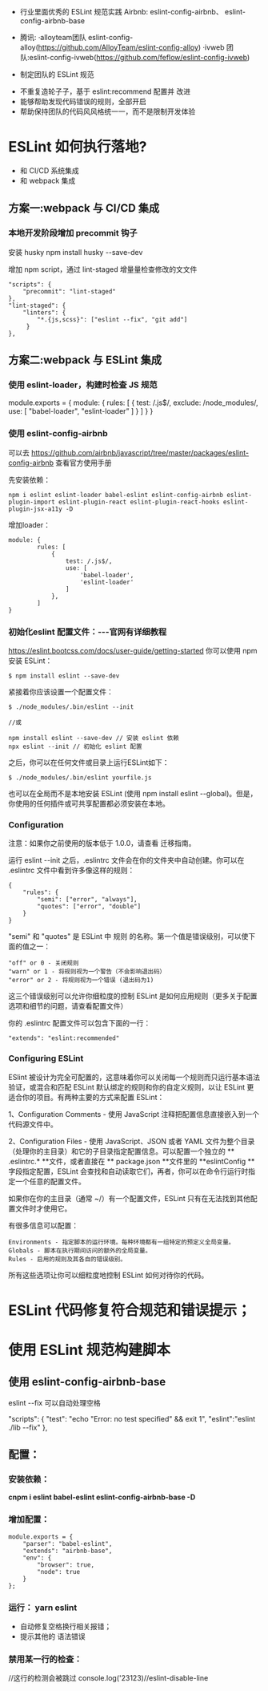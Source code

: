 * ⾏业里面优秀的 ESLint 规范实践
Airbnb: eslint-config-airbnb、 eslint-config-airbnb-base
* 腾讯:
·alloyteam团队 eslint-config-alloy(https://github.com/AlloyTeam/eslint-config-alloy) ·ivweb 团队:eslint-config-ivweb(https://github.com/feflow/eslint-config-ivweb)


* 制定团队的 ESLint 规范

+ 不重复造轮⼦子，基于 eslint:recommend 配置并 改进
+ 能够帮助发现代码错误的规则，全部开启
+ 帮助保持团队的代码⻛风格统⼀一，⽽不是限制开发体验


# ESLint 如何执⾏落地?


* 和 CI/CD 系统集成 
* 和 webpack 集成


## ⽅案一:webpack 与 CI/CD 集成


### 本地开发阶段增加 precommit 钩⼦

安装 husky
    npm install husky --save-dev

增加 npm script，通过 lint-staged 增量量检查修改的⽂文件

    "scripts": {
        "precommit": "lint-staged"
    }, 
    "lint-staged": {
        "linters": {
            "*.{js,scss}": ["eslint --fix", "git add"]
         }
    },


 ## 方案二:webpack 与 ESLint 集成

 ### 使用 eslint-loader，构建时检查 JS 规范

 module.exports = { 
     module: {
        rules: [
            {
                test: /\.js$/,
                    exclude: /node_modules/,
                    use: [
                        "babel-loader", "eslint-loader”
                    ] 
            }
       ] 
    }
 }

 ### 使用 eslint-config-airbnb

可以去 https://github.com/airbnb/javascript/tree/master/packages/eslint-config-airbnb 查看官方使用手册

先安装依赖：

    npm i eslint eslint-loader babel-eslint eslint-config-airbnb eslint-plugin-import eslint-plugin-react eslint-plugin-react-hooks eslint-plugin-jsx-a11y -D

增加loader：

    module: {
            rules: [
                {
                    test: /.js$/,
                    use: [
                        'babel-loader',
                        'eslint-loader'
                    ]
                },
            ]
    }

### 初始化eslint 配置文件：---官网有详细教程
https://eslint.bootcss.com/docs/user-guide/getting-started
你可以使用 npm 安装 ESLint：

    $ npm install eslint --save-dev

紧接着你应该设置一个配置文件：

    $ ./node_modules/.bin/eslint --init

    //或

    npm install eslint --save-dev // 安装 eslint 依赖
    npx eslint --init // 初始化 eslint 配置

之后，你可以在任何文件或目录上运行ESLint如下：  

    $ ./node_modules/.bin/eslint yourfile.js

也可以在全局而不是本地安装 ESLint (使用 npm install eslint --global)。但是，你使用的任何插件或可共享配置都必须安装在本地。

### Configuration

注意：如果你之前使用的版本低于 1.0.0，请查看 迁移指南。

运行 eslint --init 之后，.eslintrc 文件会在你的文件夹中自动创建。你可以在 .eslintrc 文件中看到许多像这样的规则：

    {
        "rules": {
            "semi": ["error", "always"],
            "quotes": ["error", "double"]
        }
    }

"semi" 和 "quotes" 是 ESLint 中 规则 的名称。第一个值是错误级别，可以使下面的值之一：

    "off" or 0 - 关闭规则
    "warn" or 1 - 将规则视为一个警告（不会影响退出码）
    "error" or 2 - 将规则视为一个错误 (退出码为1)

这三个错误级别可以允许你细粒度的控制 ESLint 是如何应用规则（更多关于配置选项和细节的问题，请查看配置文件）

你的 .eslintrc 配置文件可以包含下面的一行：

    "extends": "eslint:recommended"

### Configuring ESLint
ESlint 被设计为完全可配置的，这意味着你可以关闭每一个规则而只运行基本语法验证，或混合和匹配 ESLint 默认绑定的规则和你的自定义规则，以让 ESLint 更适合你的项目。有两种主要的方式来配置 ESLint：

1、Configuration Comments - 使用 JavaScript 注释把配置信息直接嵌入到一个代码源文件中。

2、Configuration Files - 使用 JavaScript、JSON 或者 YAML 文件为整个目录（处理你的主目录）和它的子目录指定配置信息。可以配置一个独立的 ** .eslintrc.* **文件，或者直接在 ** package.json **文件里的 **eslintConfig **字段指定配置，ESLint 会查找和自动读取它们，再者，你可以在命令行运行时指定一个任意的配置文件。

如果你在你的主目录（通常 ~/）有一个配置文件，ESLint 只有在无法找到其他配置文件时才使用它。

有很多信息可以配置：

    Environments - 指定脚本的运行环境。每种环境都有一组特定的预定义全局变量。
    Globals - 脚本在执行期间访问的额外的全局变量。
    Rules - 启用的规则及其各自的错误级别。

所有这些选项让你可以细粒度地控制 ESLint 如何对待你的代码。



# ESLint 代码修复符合规范和错误提示；
# 使用 ESLint 规范构建脚本

## 使用 eslint-config-airbnb-base 

eslint --fix 可以自动处理空格

 "scripts": {
    "test": "echo \"Error: no test specified\" && exit 1",
    "eslint":"eslint ./lib --fix"
  },
  
## 配置：

### 安装依赖：

**cnpm i eslint babel-eslint eslint-config-airbnb-base -D**

### 增加配置：

    module.exports = {
        "parser": "babel-eslint", 
        "extends": "airbnb-base", 
        "env": {
            "browser": true,
            "node": true 
        }
    };


### 运行： yarn eslint 

* 自动修复空格换行相关报错；
* 提示其他的 语法错误


### 禁用某一行的检查：

//这行的检测会被跳过
console.log('23123)//eslint-disable-line